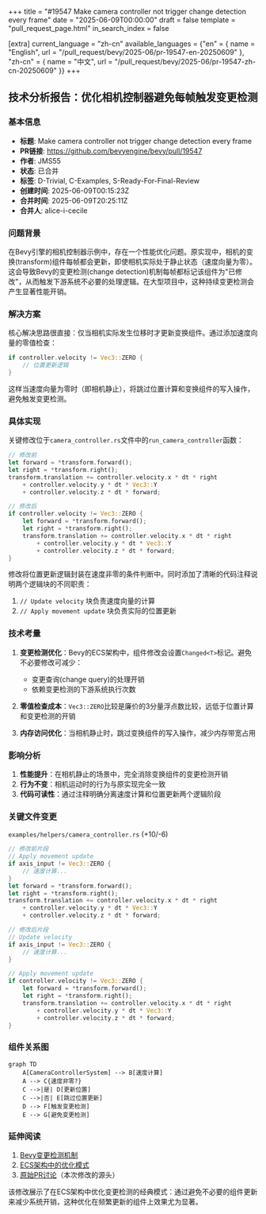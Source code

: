 +++
title = "#19547 Make camera controller not trigger change detection every frame"
date = "2025-06-09T00:00:00"
draft = false
template = "pull_request_page.html"
in_search_index = false

[extra]
current_language = "zh-cn"
available_languages = {"en" = { name = "English", url = "/pull_request/bevy/2025-06/pr-19547-en-20250609" }, "zh-cn" = { name = "中文", url = "/pull_request/bevy/2025-06/pr-19547-zh-cn-20250609" }}
+++

## 技术分析报告：优化相机控制器避免每帧触发变更检测

### 基本信息
- **标题**: Make camera controller not trigger change detection every frame
- **PR链接**: https://github.com/bevyengine/bevy/pull/19547
- **作者**: JMS55
- **状态**: 已合并
- **标签**: D-Trivial, C-Examples, S-Ready-For-Final-Review
- **创建时间**: 2025-06-09T00:15:23Z
- **合并时间**: 2025-06-09T20:25:11Z
- **合并人**: alice-i-cecile

### 问题背景
在Bevy引擎的相机控制器示例中，存在一个性能优化问题。原实现中，相机的变换(transform)组件每帧都会更新，即使相机实际处于静止状态（速度向量为零）。这会导致Bevy的变更检测(change detection)机制每帧都标记该组件为"已修改"，从而触发下游系统不必要的处理逻辑。在大型项目中，这种持续变更检测会产生显著性能开销。

### 解决方案
核心解决思路很直接：仅当相机实际发生位移时才更新变换组件。通过添加速度向量的零值检查：
```rust
if controller.velocity != Vec3::ZERO {
    // 位置更新逻辑
}
```
这样当速度向量为零时（即相机静止），将跳过位置计算和变换组件的写入操作，避免触发变更检测。

### 具体实现
关键修改位于`camera_controller.rs`文件中的`run_camera_controller`函数：

```rust
// 修改前
let forward = *transform.forward();
let right = *transform.right();
transform.translation += controller.velocity.x * dt * right
    + controller.velocity.y * dt * Vec3::Y
    + controller.velocity.z * dt * forward;

// 修改后
if controller.velocity != Vec3::ZERO {
    let forward = *transform.forward();
    let right = *transform.right();
    transform.translation += controller.velocity.x * dt * right
        + controller.velocity.y * dt * Vec3::Y
        + controller.velocity.z * dt * forward;
}
```
修改将位置更新逻辑封装在速度非零的条件判断中。同时添加了清晰的代码注释说明两个逻辑块的不同职责：
1. `// Update velocity` 块负责速度向量的计算
2. `// Apply movement update` 块负责实际的位置更新

### 技术考量
1. **变更检测优化**：Bevy的ECS架构中，组件修改会设置`Changed<T>`标记。避免不必要修改可减少：
   - 变更查询(change query)的处理开销
   - 依赖变更检测的下游系统执行次数
   
2. **零值检查成本**：`Vec3::ZERO`比较是廉价的3分量浮点数比较，远低于位置计算和变更检测的开销

3. **内存访问优化**：当相机静止时，跳过变换组件的写入操作，减少内存带宽占用

### 影响分析
1. **性能提升**：在相机静止的场景中，完全消除变换组件的变更检测开销
2. **行为不变**：相机运动时的行为与原实现完全一致
3. **代码可读性**：通过注释明确分离速度计算和位置更新两个逻辑阶段

### 关键文件变更
`examples/helpers/camera_controller.rs` (+10/-6)
```rust
// 修改前片段
// Apply movement update
if axis_input != Vec3::ZERO {
    // 速度计算...
}
let forward = *transform.forward();
let right = *transform.right();
transform.translation += controller.velocity.x * dt * right
    + controller.velocity.y * dt * Vec3::Y
    + controller.velocity.z * dt * forward;

// 修改后片段
// Update velocity
if axis_input != Vec3::ZERO {
    // 速度计算...
}

// Apply movement update
if controller.velocity != Vec3::ZERO {
    let forward = *transform.forward();
    let right = *transform.right();
    transform.translation += controller.velocity.x * dt * right
        + controller.velocity.y * dt * Vec3::Y
        + controller.velocity.z * dt * forward;
}
```

### 组件关系图
```mermaid
graph TD
    A[CameraControllerSystem] --> B[速度计算]
    A --> C{速度非零?}
    C -->|是| D[更新位置]
    C -->|否| E[跳过位置更新]
    D --> F[触发变更检测]
    E --> G[避免变更检测]
```

### 延伸阅读
1. [Bevy变更检测机制](https://bevyengine.org/learn/book/next/programming/change-detection/)
2. [ECS架构中的优化模式](https://github.com/SanderMertens/ecs-faq#performance-patterns)
3. [原始PR讨论](https://github.com/bevyengine/bevy/pull/19058)（本次修改的源头）

该修改展示了在ECS架构中优化变更检测的经典模式：通过避免不必要的组件更新来减少系统开销，这种优化在频繁更新的组件上效果尤为显著。